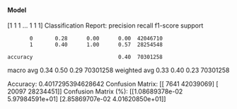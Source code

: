 #### Model
[1 1 1 ... 1 1 1]
Classification Report:
              precision    recall  f1-score   support

           0       0.28      0.00      0.00  42046710
           1       0.40      1.00      0.57  28254548

    accuracy                           0.40  70301258
   macro avg       0.34      0.50      0.29  70301258
weighted avg       0.33      0.40      0.23  70301258

Accuracy: 0.4017295394628642
Confusion Matrix:
[[    7641 42039069]
 [   20097 28234451]]
Confusion Matrix (%):
[[1.08689378e-02 5.97984591e+01]
 [2.85869707e-02 4.01620850e+01]]
